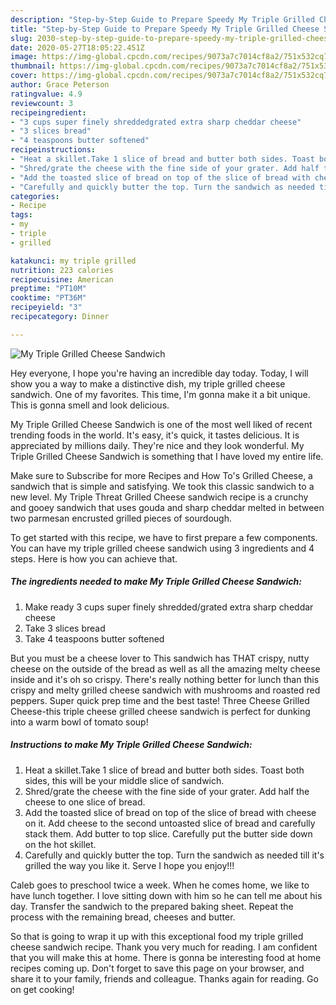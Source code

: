 ```yaml
---
description: "Step-by-Step Guide to Prepare Speedy My Triple Grilled Cheese Sandwich"
title: "Step-by-Step Guide to Prepare Speedy My Triple Grilled Cheese Sandwich"
slug: 2030-step-by-step-guide-to-prepare-speedy-my-triple-grilled-cheese-sandwich
date: 2020-05-27T18:05:22.451Z
image: https://img-global.cpcdn.com/recipes/9073a7c7014cf8a2/751x532cq70/my-triple-grilled-cheese-sandwich-recipe-main-photo.jpg
thumbnail: https://img-global.cpcdn.com/recipes/9073a7c7014cf8a2/751x532cq70/my-triple-grilled-cheese-sandwich-recipe-main-photo.jpg
cover: https://img-global.cpcdn.com/recipes/9073a7c7014cf8a2/751x532cq70/my-triple-grilled-cheese-sandwich-recipe-main-photo.jpg
author: Grace Peterson
ratingvalue: 4.9
reviewcount: 3
recipeingredient:
- "3 cups super finely shreddedgrated extra sharp cheddar cheese"
- "3 slices bread"
- "4 teaspoons butter softened"
recipeinstructions:
- "Heat a skillet.Take 1 slice of bread and butter both sides. Toast both sides, this will be your middle slice of sandwich."
- "Shred/grate the cheese with the fine side of your grater. Add half the cheese to one slice of bread."
- "Add the toasted slice of bread on top of the slice of bread with cheese on it. Add cheese to the second untoasted slice of bread and carefully stack them. Add butter to top slice. Carefully put the butter side down on the hot skillet."
- "Carefully and quickly butter the top. Turn the sandwich as needed till it&#39;s grilled the way you like it. Serve I hope you enjoy!!!"
categories:
- Recipe
tags:
- my
- triple
- grilled

katakunci: my triple grilled 
nutrition: 223 calories
recipecuisine: American
preptime: "PT10M"
cooktime: "PT36M"
recipeyield: "3"
recipecategory: Dinner

---
```



![My Triple Grilled Cheese Sandwich](https://img-global.cpcdn.com/recipes/9073a7c7014cf8a2/751x532cq70/my-triple-grilled-cheese-sandwich-recipe-main-photo.jpg)

Hey everyone, I hope you're having an incredible day today. Today, I will show you a way to make a distinctive dish, my triple grilled cheese sandwich. One of my favorites. This time, I'm gonna make it a bit unique. This is gonna smell and look delicious.

My Triple Grilled Cheese Sandwich is one of the most well liked of recent trending foods in the world. It's easy, it's quick, it tastes delicious. It is appreciated by millions daily. They're nice and they look wonderful. My Triple Grilled Cheese Sandwich is something that I have loved my entire life.

Make sure to Subscribe for more Recipes and How To&#39;s Grilled Cheese, a sandwich that is simple and satisfying. We took this classic sandwich to a new level. My Triple Threat Grilled Cheese sandwich recipe is a crunchy and gooey sandwich that uses gouda and sharp cheddar melted in between two parmesan encrusted grilled pieces of sourdough.


To get started with this recipe, we have to first prepare a few components. You can have my triple grilled cheese sandwich using 3 ingredients and 4 steps. Here is how you can achieve that.

<!--inarticleads1-->

##### The ingredients needed to make My Triple Grilled Cheese Sandwich:

1. Make ready 3 cups super finely shredded/grated extra sharp cheddar cheese
1. Take 3 slices bread
1. Take 4 teaspoons butter softened


But you must be a cheese lover to This sandwich has THAT crispy, nutty cheese on the outside of the bread as well as all the amazing melty cheese inside and it&#39;s oh so crispy. There&#39;s really nothing better for lunch than this crispy and melty grilled cheese sandwich with mushrooms and roasted red peppers. Super quick prep time and the best taste! Three Cheese Grilled Cheese-this triple cheese grilled cheese sandwich is perfect for dunking into a warm bowl of tomato soup! 

<!--inarticleads2-->

##### Instructions to make My Triple Grilled Cheese Sandwich:

1. Heat a skillet.Take 1 slice of bread and butter both sides. Toast both sides, this will be your middle slice of sandwich.
1. Shred/grate the cheese with the fine side of your grater. Add half the cheese to one slice of bread.
1. Add the toasted slice of bread on top of the slice of bread with cheese on it. Add cheese to the second untoasted slice of bread and carefully stack them. Add butter to top slice. Carefully put the butter side down on the hot skillet.
1. Carefully and quickly butter the top. Turn the sandwich as needed till it&#39;s grilled the way you like it. Serve I hope you enjoy!!!


Caleb goes to preschool twice a week. When he comes home, we like to have lunch together. I love sitting down with him so he can tell me about his day. Transfer the sandwich to the prepared baking sheet. Repeat the process with the remaining bread, cheeses and butter. 

So that is going to wrap it up with this exceptional food my triple grilled cheese sandwich recipe. Thank you very much for reading. I am confident that you will make this at home. There is gonna be interesting food at home recipes coming up. Don't forget to save this page on your browser, and share it to your family, friends and colleague. Thanks again for reading. Go on get cooking!

